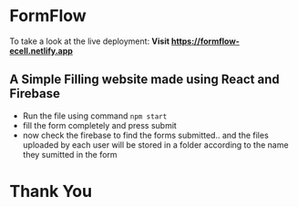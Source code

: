 # FormFlow
To take a look at the live deployment:
**Visit https://formflow-ecell.netlify.app**
## A Simple Filling website made using React and Firebase
* Run the file using command `npm start`
* fill the form completely and press submit
* now check the firebase to find the forms submitted.. and the files uploaded by each user will be stored in a folder according to the name they sumitted in the form

# Thank You 
